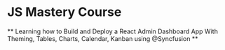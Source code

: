 # JS Mastery Course

** Learning how to Build and Deploy a React Admin Dashboard App With Theming, Tables, Charts, Calendar, Kanban using @Syncfusion **
